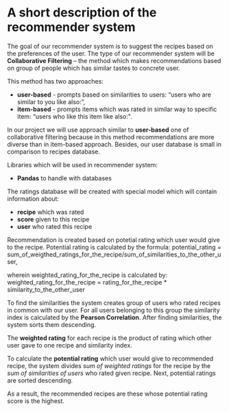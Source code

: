 A short description of the recommender system
=============================================

The goal of our recommender system is to suggest the recipes based on the preferences of the user. The type of our recommender system will be **Collaborative Filtering** – the method which makes recommendations based on group of people which has similar tastes to concrete user. 

This method has two approaches:
 - **user-based** - prompts based on similarities to users: “users who are similar to you like also:”,
 - **item-based** - prompts items which was rated in similar way to specific item: “users who like this item like also:". 

In our project we will use approach similar to **user-based** one of collaborative filtering because in this method recommendations are more diverse than in item-based approach. Besides, our user database is small in comparison to recipes database.   

Libraries which will be used in recommender system:
- **Pandas** to handle with databases

The ratings database will be created with special model which will contain information about:
- **recipe** which was rated
- **score** given to this recipe
- **user** who rated this recipe

Recommendation is created based on potetial rating which user would give to the recipe. Potential rating is calculated by the formula:
potential_rating = sum_of_weigthed_ratings_for_the_recipe/sum_of_similarities_to_the_other_user,

wherein weighted_rating_for_the_recipe is calculated by: 
weighted_rating_for_the_recipe = rating_for_the_recipe * similarity_to_the_other_user

To find the similarities the system creates group of users who rated recipes in common with our user. For all users belonging to this group the similarity index is calculated by the **Pearson Correlation**. After finding similarities, the system sorts them descending. 

The **weighted rating** for each recipe is the product of rating which other user gave to one recipe and similarity index.

To calculate the **potential rating** which user would give to recommended recipe, the system divides *sum of weighted ratings* for the recipe by the *sum of similarities of users* who rated given recipe. Next, potential ratings are sorted descending.

As a result, the recommended recipes are these whose potential rating score is the highest.


